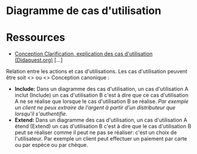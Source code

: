 # Diagramme de cas d'utilisation 

# Ressources
- [Conception Clarification, explication des cas d'utilisation (Didaquest.org)](https://didaquest.org/wiki/Include_et_Extend#:~:text=Include%3A%20Dans%20un%20diagramme%20des,lorsqu'il%20s'authentifie.)
[...]

Relation entre les actions et cas d'utilisations. Les cas d'utilisation peuvent être soit <<include>> ou <<extend>> 
Conception canonique :
- **Include:** Dans un diagramme des cas d'utilisation, 
    un cas d'utilisation A inclut (Include) un cas d'utilisation B c'est à dire que ce cas d'utilisation A ne se réalise que lorsque le cas d'utilisation B se réalise. 
    *Par exemple un client ne peux extraire de l'argent à partir d'un distributeur que lorsqu'il s'authentifie.*
- **Extend:** Dans un diagramme des cas d'utilisation, un cas d'utilisation A étend (Extend) un cas d'utilisation B c'est à dire que le cas d'utilisation B peut se réaliser comme il peut ne pas se réaliser: c'est un choix de l'utilisateur. Par exemple un client peut effectuer un paiement par carte ou par espèce ou par chèque.